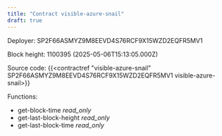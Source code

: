 ```yaml
---
title: "Contract visible-azure-snail"
draft: true
---
```

Deployer: SP2F66ASMYZ9M8EEVD4S76RCF9X15WZD2EQFR5MV1


 



Block height: 1100395 (2025-05-06T15:13:05.000Z)

Source code: {{<contractref "visible-azure-snail" SP2F66ASMYZ9M8EEVD4S76RCF9X15WZD2EQFR5MV1 visible-azure-snail>}}

Functions:

* get-block-time _read_only_
* get-last-block-height _read_only_
* get-last-block-time _read_only_
